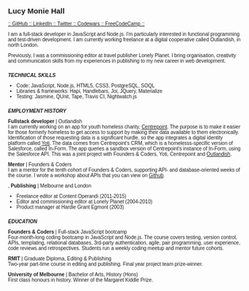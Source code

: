 <div style="font-size:10px; width: 470px; margin-left: 25px; font-family: 'Actor', sans-serif;">
<h2>Lucy Monie Hall</h2>
<p><a href="https://github.com/lucymonie">:: GitHub </a><a href="https://www.linkedin.com/in/lucy-monie">:: LinkedIn </a><a href="https://twitter.com/LucyMonie">:: Twitter </a><a href="https://www.codewars.com/users/lucymonie/">:: Codewars </a><a href="https://www.freecodecamp.com/lucymonie">:: FreeCodeCamp ::</a></p>

<p>I am a full-stack developer in JavaScript and Node.js. I'm particularly interested in functional programming and test-driven development. I am currently working freelance at a digital cooperative called Outlandish, in north London.</p>
<p>Previously, I was a commissioning editor at travel publisher Lonely Planet. I bring organisation, creativity and communication skills from my experiences in publishing to my new career in web development.</p>

<h5 style="margin:18px 0px 5px 0px;">TECHNICAL SKILLS</h5>
<ul>
 <li>Code: JavaScript, Node.js, HTML5, CSS3, PostgreSQL, SOQL</li>
 <li>Libraries & frameworks: Hapi, Handlebars, Joi, JQuery, Materialize</li>
 <li>Testing: Jasmine, QUnit, Tape, Travis CI, Nightwatch.js</li>
</ul>

<h5 style="margin:18px 0px 5px 0px;">EMPLOYMENT HISTORY</h5>
<p><span style="font-weight:bold;">Fullstack developer</span> | Outlandish<br>
I am currently working on an app for youth homeless charity, <a href="https://centrepoint.org.uk">Centrepoint</a>. The purpose is to make it easier for those formerly homeless to get access to support by making their data available to them electronically. Identification of those requesting data is a significant hurdle, so the app integrates a digital identity platform called <a href="https://www.yoti.com/developers/">Yoti</a>. The data comes from Centrepoint's CRM, which is a homelesss-specific version of Salesforce, called In-Form. The app queries a sandbox version of Centrepoint's instance of In-Form, using the Salesforce API. This was a joint project with Founders & Coders, Yoti, Centrepoint and <a href="https://outlandish.com/">Outlandish</a>.</p>

<p><span style="font-weight:bold;">Mentor</span> | Founders & Coders<br>
I am a mentor for the tenth cohort of Founders & Coders, supporting API- and database-oriented weeks of the course. I wrote a workshop about APIs that you can view on <a href="https://github.com/lucymonie/api-workshop">Github</a>.</p>
,
<span style="font-weight:bold;">Publishing</span> | Melbourne and London<br>
<ul>
<li>Freelance editor at Content Operandi (2011-2015)</li>
<li>Editor and commissioning editor at Lonely Planet (2004-2010)</li>
<li>Product manager at Hardie Grant Egmont (2003)</li>
</ul>

<h5 style="margin:18px 0px 5px 0px;">EDUCATION</h5>
<p><span style="font-weight:bold;">Founders & Coders</span> | Full-stack JavaScript bootcamp<br>
Four-month-long coding bootcamp in JavaScript and Node.js. The course covers testing, version control, APIs, templating, relational databases, 3rd-party authentication, agile, pair programming, user experience, code reviews and retrospectives. Students run a weekly coding meetup and mentor future cohorts.</p>

<p><span style="font-weight:bold;">RMIT</span> | Graduate Diploma, Editing & Publishing<br>
Two-year part-time course in editing and publishing. Final year project team prize-winner.</p>

<p><span style="font-weight:bold;">University of Melbourne </span>| Bachelor of Arts, History (Hons)<br>
First class honours in history. Winner of the Margaret Kiddle Prize.</p>
</div>
